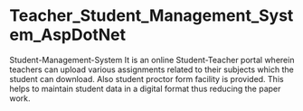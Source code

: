 # Teacher_Student_Management_System_AspDotNet
 Student-Management-System It is an online Student-Teacher portal wherein teachers can upload various assignments related to their subjects which the student can download. Also student proctor form facility is provided. This helps to maintain student data in a digital format thus reducing the paper work.
